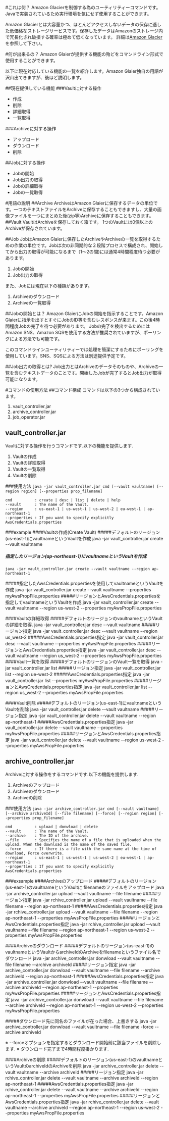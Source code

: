 #これは何？
Amazon Glacierを制御する為のユーティリティーコマンドです。Javaで実装されているため実行環境を気にせず使用することができます。

Amazon Glacierとは大容量かつ、ほとんどアクセスしないデータの保存に適した低価格なストレージサービスです。保存したデータはAmazonのストレージ内で冗長化され破損する確率は極めて低くなっています。
詳細は[Amazon Glacier](http://aws.amazon.com/jp/glacier/)を参照して下さい。


#何が出来るの？
Amazon Glaierが提供する機能の殆どをコマンドライン形式で使用することができます。

以下に現在対応している機能の一覧を紹介します。Amazon Glaier独自の用語が沢山出てきますが、後ほど説明します。

##現在提供している機能
###Vaultに対する操作
* 作成
* 削除
* 詳細取得
* 一覧取得

###Archiveに対する操作 
* アップロード
* ダウンロード
* 削除

##Jobに対する操作
* Jobの開始
* Job出力の取得
* Jobの詳細取得
* Jobの一覧取得


#用語の説明
##Archive
ArchiveはAmazon Glaierに保存するデータの単位です。一つのテキストファイルをArchiveに保存することもできますし、大量の画像ファイルを一つにまとめた後(zip等)Archiveに保存することもできます。
##Vault
VaultはArchiveを保存しておく箱です。
1つのVaultには0個以上のArchiveが保存されています。

##Job
JobはAmazon Glaierに保存したArchiveやArchiveの一覧を取得するための作業の単位です。Jobは次の非同期的な２段階プロセスで構成され、開始してから出力の取得が可能になるまで（1～2の間)には通常4時間程度待つ必要があります。

1. Jobの開始
2. Job出力の取得

また、Jobには現在以下の種類があります。
1. Archiveのダウンロード
2. Archiveの一覧取得

##Jobの開始とは？
Amazon GlaierにJobの開始を指示することです。Amazon Glaierに指示を出すとすぐにJobのID等を含むレスポンスが来ます。この後4時間程度Jobの完了を待つ必要があります。
Jobの完了を検出するためにはAmazon SNS、Amazon SQSを使用する方法が推奨されていますが、ポーリングによる方法でも可能です。

このコマンドラインユーティリティーでは処理を簡潔にするためにポーリングを使用しています。SNS、SQSによる方法は別途提供予定です。

##Job出力の取得とは?
Job出力とはArchiveのデータそのものや、Archiveの一覧を含むテキストデータのことです。開始したJobが完了するとJob出力が取得可能になります。



#コマンドの使用方法
##コマンド構成
コマンドは以下の3つから構成されています。

1. vault_controller.jar
2. archive_controller.jar
3. job_operator.jar



## vault_controller.jar
Vaultに対する操作を行うコマンドです.以下の機能を提供します.

1. Vaultの作成
2. Vaultの詳細取得
3. Vaultの一覧取得
4. Vaultの削除

###使用方法
`java -jar vault_controller.jar cmd [--vault vaultname] [--region region] [--properties prop_filename]`

    cmd          : create | desc | list | delete | help
    --vault      : The name of the Vault.
    --region     : us-east-1 | us-west-1 | us-west-2 | eu-west-1 | ap-northeast-1
    --properties : If you want to specify explicitly AwsCredentials.properties
    
###example
####Vaultの作成(Create Vault)
#####デフォルトのリージョン(us-east-1)にvaultnameというVaultを作成
    java -jar vault_controller.jar create --vault vaultname
    
##### 指定したリージョン(ap-northeast-1)にvaultnameというVaultを作成
    java -jar vault_controller.jar create --vault vaultname --region ap-northeast-1
#####指定したAwsCredentials.propertiesを使用してvaultnameというVaultを作成
    java -jar vault_controller.jar create --vault vaultname --properties myAwsPropFile.properties
#####リージョンとAwsCredentials.propertiesを指定してvaultnameというVaultを作成
    java -jar vault_controller.jar create --vault vaultname --region us-west-2 --properties myAwsPropFile.properties

####Vaultの詳細取得
#####デフォルトのリージョンのvaultnameというVaultの詳細を取得.
    java -jar vault_controller.jar desc --vault vaultname
#####リージョン指定
    java -jar vault_controller.jar desc --vault vaultname --region us_west-2
#####AwsCredentials.properties指定
    java -jar vault_controller.jar desc --vault vaultname --properties myAwsPropFile.properties
#####リージョンとAwsCredentials.properties指定
    java -jar vault_controller.jar desc --vault vaultname --region us_west-2 --properties myAwsPropFile.properties
####Vault一覧を取得
#####デフォルトのリージョンのVault一覧を取得
    java -jar vault_controller.jar list
#####リージョン指定
    java -jar vault_controller.jar list --region ue-west-2
#####AwsCredentials.properties指定
    java -jar vault_controller.jar list --properties myAwsPropFile.properties
#####リージョンとAwsCredentials.properties指定
    java -jar vault_controller.jar list --region us_west-2 --properties myAwsPropFile.properties
    
    
####Vault削除
#####デフォルトのリージョン(us-east-1)にvaultnameというVaultを削除
    java -jar vault_controller.jar delete --vault vaultname
#####リージョン指定
    java -jar vault_controller.jar delete --vault vaultname --region ap-northeast-1
#####AwsCredentials.properties指定
    java -jar vault_controller.jar delete --vault vaultname --properties myAwsPropFile.properties
#####リージョンとAwsCredentials.properties指定
    java -jar vault_controller.jar delete --vault vaultname --region us-west-2 --properties myAwsPropFile.properties

## archive_controller.jar
Archiveに対する操作をするコマンドです.以下の機能を提供します.

1. Archiveのアップロード
2. Archiveのダウンロード
3. Archiveの削除

###使用方法
`java -jar archive_controller.jar cmd [--vault vaultname] [--archive archiveId] [--file filename] [--force] [--region region] [--properties prop_filename]`

    cmd          : upload | donwload | delete
    --vault      : The name of the Vault.
    --archive    : The ID of the archive.
    --file       : Specifies the name of a file that is uploaded when the upload. When the download is the name of the saved file.
    --force      : If there is a file with the same name at the time of download, Force overwrite.
    --region     : us-east-1 | us-west-1 | us-west-2 | eu-west-1 | ap-northeast-1
    --properties : If you want to specify explicitly AwsCredentials.properties
    
###exsample
####Archiveのアップロード
#####デフォルトのリージョン(us-east-1)のvaultnameというVaultに filenameのファイルをアップロード
    java -jar archive_controller.jar upload --vault vaultname --file filename
#####リージョン指定
    java -jar rchive_controller.jar upload --vault vaultname --file filename --region ap-northeast-1
#####AwsCredentials.properties指定
     java -jar rchive_controller.jar upload --vault vaultname --file filename --region ap-northeast-1 --properties myAwsPropFile.properties
#####リージョンとAwsCredentials.properties指定
     java -jar rchive_controller.jar upload --vault vaultname --file filename --region ap-northeast-1 --region us-west-2 --properties myAwsPropFile.properties
     
####Archiveのダウンロード
#####デフォルトのリージョン(us-east-1)のvaultnameというVaultからarchiveIdのArchiveをfilenameというファイル名でダウンロード
    java -jar archive_controller.jar donwload --vault vaultname --file filename --archive archiveId
#####リージョン指定
    java -jar archive_controller.jar donwload --vault vaultname --file filename --archive archiveId --region ap-northeast-1
#####AwsCredentials.properties指定
    java -jar archive_controller.jar donwload --vault vaultname --file filename --archive archiveId --region ap-northeast-1 --properties myAwsPropFile.properties
#####リージョンとAwsCredentials.properties指定
    java -jar archive_controller.jar donwload --vault vaultname --file filename --archive archiveId  --region ap-northeast-1 --region us-west-2 --properties myAwsPropFile.properties
    
#####ダウンロード先に同名のファイルが在った場合、上書きする
    java -jar archive_controller.jar donwload --vault vaultname --file filename -force --archive archiveId
    
※ --forceオプションを指定するとダウンロード開始前に該当ファイルを削除します.
※ ダウンロード完了まで4時間程度掛かります.

####Archiveの削除
#####デフォルトのリージョン(us-east-1)のvaultnameというVaultのarchiveIdのArchiveを削除
    java -jar archive_controller.jar delete --vault vaultname --archive archiveId
#####リージョン指定
    java -jar rchive_controller.jar delete --vault vaultname --archive archiveId --region ap-northeast-1
#####AwsCredentials.properties指定
     java -jar rchive_controller.jar delete --vault vaultname --archive archiveId --region ap-northeast-1 --properties myAwsPropFile.properties
#####リージョンとAwsCredentials.properties指定
     java -jar rchive_controller.jar delete --vault vaultname --archive archiveId --region ap-northeast-1 --region us-west-2 --properties myAwsPropFile.properties
     

     